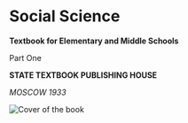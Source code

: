 
# Social Science
**Textbook for Elementary and Middle Schools**

Part One

**STATE TEXTBOOK PUBLISHING HOUSE**

*MOSCOW 1933*

![Cover of the book](/CleanCover.png)
